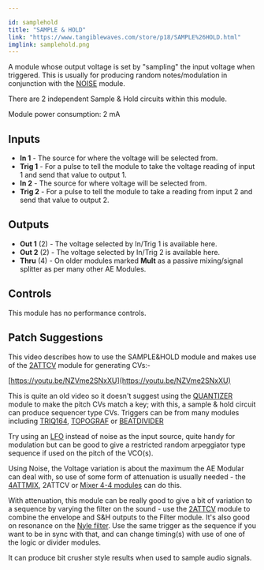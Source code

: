 ```yaml
---

id: samplehold
title: "SAMPLE & HOLD"
link: "https://www.tangiblewaves.com/store/p18/SAMPLE%26HOLD.html"
imglink: samplehold.png
---
```





A module whose output voltage is set by "sampling" the input voltage when triggered. This is usually for producing random notes/modulation in conjunction with the [NOISE](https://wiki.aemodular.com/pmwiki.php/AeManual/NOISE) module.

There are 2 independent Sample & Hold circuits within this module.

Module power consumption: 2 mA

## Inputs

*   **In 1** - The source for where the voltage will be selected from.
*   **Trig 1** - For a pulse to tell the module to take the voltage reading of input 1 and send that value to output 1.
*   **In 2** - The source for where voltage will be selected from.
*   **Trig 2** - For a pulse to tell the module to take a reading from input 2 and send that value to output 2.

## Outputs

*   **Out 1** (2) - The voltage selected by In/Trig 1 is available here.
*   **Out 2** (2) - The voltage selected by In/Trig 2 is available here.
*   **Thru** (4) - On older modules marked **Mult** as a passive mixing/signal splitter as per many other AE Modules.

## Controls

This module has no performance controls.

## Patch Suggestions

This video describes how to use the SAMPLE&HOLD module and makes use of the [2ATTCV](https://wiki.aemodular.com/pmwiki.php/AeManual/2ATTCV) module for generating CVs:-

[https://youtu.be/NZVme2SNxXU](https://youtu.be/NZVme2SNxXU)

This is quite an old video so it doesn't suggest using the [QUANTIZER](https://wiki.aemodular.com/pmwiki.php/AeManual/QUANTIZER) module to make the pitch CVs match a key; with this, a sample & hold circuit can produce sequencer type CVs. Triggers can be from many modules including [TRIQ164](https://wiki.aemodular.com/pmwiki.php/AeManual/TRIQ164), [TOPOGRAF](https://wiki.aemodular.com/pmwiki.php/AeManual/TOPOGRAF) or [BEATDIVIDER](https://wiki.aemodular.com/pmwiki.php/AeManual/BEATDIVIDER)

Try using an [LFO](https://wiki.aemodular.com/pmwiki.php/AeManual/2LFO) instead of noise as the input source, quite handy for modulation but can be good to give a restricted random arpeggiator type sequence if used on the pitch of the VCO(s).

Using Noise, the Voltage variation is about the maximum the AE Modular can deal with, so use of some form of attenuation is usually needed - the [4ATTMIX](https://wiki.aemodular.com/pmwiki.php/AeManual/4ATTMIX), 2ATTCV or [Mixer 4-4 modules](https://wiki.aemodular.com/pmwiki.php/AeManual/MIXER44) can do this.

With attenuation, this module can be really good to give a bit of variation to a sequence by varying the filter on the sound - use the [2ATTCV](https://wiki.aemodular.com/pmwiki.php/AeManual/2ATTCV) module to combine the envelope and S&H outputs to the Filter module. It's also good on resonance on the [Nyle filter](https://wiki.aemodular.com/pmwiki.php/AeManual/NYLEFILTER). Use the same trigger as the sequence if you want to be in sync with that, and can change timing(s) with use of one of the logic or divider modules.

It can produce bit crusher style results when used to sample audio signals.





